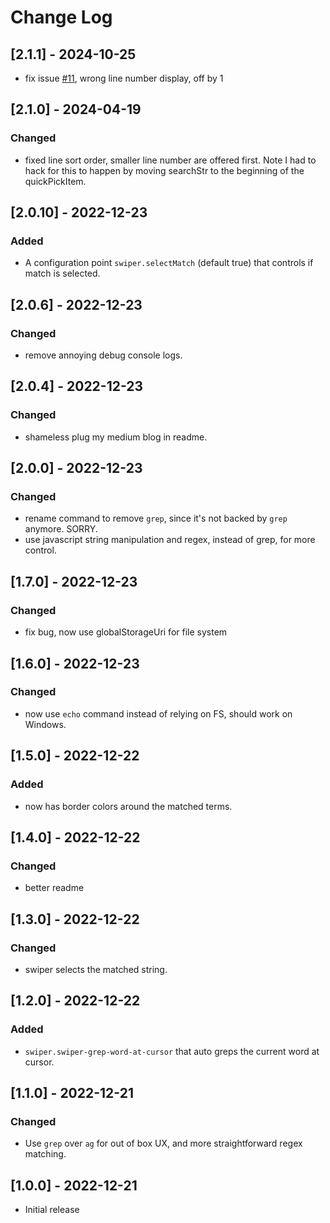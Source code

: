 # Change Log

## [2.1.1] - 2024-10-25

- fix issue [#11](https://github.com/wenhoujx/swiper/issues/11), wrong line number display, off by 1 

## [2.1.0] - 2024-04-19

### Changed

- fixed line sort order, smaller line number are offered first. Note I had to hack for this to happen by moving searchStr to the beginning of the quickPickItem.

## [2.0.10] - 2022-12-23

### Added

- A configuration point `swiper.selectMatch` (default true) that controls if match is selected.

## [2.0.6] - 2022-12-23

### Changed

- remove annoying debug console logs.

## [2.0.4] - 2022-12-23

### Changed

- shameless plug my medium blog in readme.

## [2.0.0] - 2022-12-23

### Changed

- rename command to remove `grep`, since it's not backed by `grep` anymore. SORRY.
- use javascript string manipulation and regex, instead of grep, for more control.

## [1.7.0] - 2022-12-23

### Changed

- fix bug, now use globalStorageUri for file system

## [1.6.0] - 2022-12-23

### Changed

- now use `echo` command instead of relying on FS, should work on Windows.

## [1.5.0] - 2022-12-22

### Added

- now has border colors around the matched terms.

## [1.4.0] - 2022-12-22

### Changed

- better readme

## [1.3.0] - 2022-12-22

### Changed

- swiper selects the matched string.

## [1.2.0] - 2022-12-22

### Added

- `swiper.swiper-grep-word-at-cursor` that auto greps the current word at cursor.

## [1.1.0] - 2022-12-21

### Changed

- Use `grep` over `ag` for out of box UX, and more straightforward regex matching.

## [1.0.0] - 2022-12-21

- Initial release
